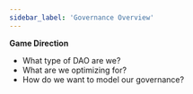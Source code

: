 ```yaml
---
sidebar_label: 'Governance Overview'
---
```


**Game Direction**

- What type of DAO are we?
- What are we optimizing for?
- How do we want to model our governance?
